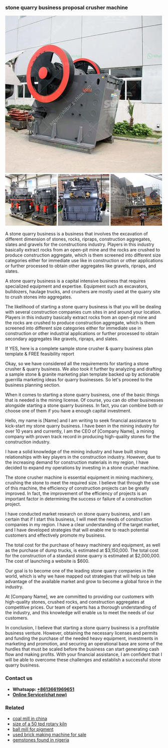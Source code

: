 <h3>stone quarry business proposal crusher machine</h3><img src='1708587444.jpg' alt=''><p>A stone quarry business is a business that involves the excavation of different dimension of stones, rocks, ripraps, construction aggregates, slates and gravels for the constructions industry. Players in this industry basically extract rocks from an open-pit mine and the rocks are crushed to produce construction aggregate, which is them screened into different size categories either for immediate use like in construction or other applications or further processed to obtain other aggregates like gravels, ripraps, and slates.</p><p>A stone quarry business is a capital intensive business that requires specialized equipment and expertise. Equipment such as excavators, bulldozers, haulage trucks, and crushers are mostly used at the quarry site to crush stones into aggregates.</p><p>The likelihood of starting a stone quarry business is that you will be dealing with several construction companies cum sites in and around your location. Players in this industry basically extract rocks from an open-pit mine and the rocks are crushed to produce construction aggregate, which is them screened into different size categories either for immediate use in construction or other industrial applications or further processed to obtain secondary aggregates like gravels, ripraps, and slates.</p><p>If YES, here is a complete sample stone crusher & quarry business plan template & FREE feasibility report</p><p>Okay, so we have considered all the requirements for starting a stone crusher & quarry business. We also took it further by analyzing and drafting a sample stone & granite marketing plan template backed up by actionable guerrilla marketing ideas for quarry businesses. So let's proceed to the business planning section.</p><p>When it comes to starting a stone quarry business, one of the basic things that is needed is the mining license. Of course, you can do other businesses alongside starting a stone quarry business. In fact, you can combine both or choose one of them if you have a enough capital investment.</p><p>Hello, my name is [Name] and I am writing to seek financial assistance to kick-start my stone quarry business. I have been in the mining industry for over 10 years and currently, I am the CEO of [Company Name], a mining company with proven track record in producing high-quality stones for the construction industry.</p><p>I have a solid knowledge of the mining industry and have built strong relationships with key players in the construction industry. However, due to the increasing demand for construction materials in my region, I have decided to expand my operations by investing in a stone crusher machine.</p><p>The stone crusher machine is essential equipment in mining machinery, crushing the stone to meet the required size. I believe that through the use of this machine, the efficiency of construction projects can be greatly improved. In fact, the improvement of the efficiency of projects is an important factor in determining the success or failure of a construction project.</p><p>I have conducted market research on stone quarry business, and I am certain that if I start this business, I will meet the needs of construction companies in my region. I have a clear understanding of the target market, and I have developed strategies that will enable me to reach potential customers and effectively promote my business.</p><p>The total cost for the purchase of heavy machinery and equipment, as well as the purchase of dump trucks, is estimated at $3,150,000. The total cost for the construction of a standard stone quarry is estimated at $2,000,000. The cost of launching a website is $600.</p><p>Our goal is to become one of the leading stone quarry companies in the world, which is why we have mapped out strategies that will help us take advantage of the available market and grow to become a global force in the industry.</p><p>At [Company Name], we are committed to providing our customers with high-quality stones, crushed rocks, and construction aggregates at competitive prices. Our team of experts has a thorough understanding of the industry, and this knowledge will enable us to meet the needs of our customers.</p><p>In conclusion, I believe that starting a stone quarry business is a profitable business venture. However, obtaining the necessary licenses and permits and funding the purchase of the needed heavy equipment, investments in marketing and promotion, and securing an operational base are some of the hurdles that must be scaled before the business can start generating cash flow and making profits. With your financial assistance, I am confident that I will be able to overcome these challenges and establish a successful stone quarry business.</p><h3>Contact us</h3><ul><li><strong>Whatsapp:&nbsp;<a href="https://wa.me/8613661969651">+8613661969651</a></strong></li><li><a href="https://swt.shibang-china.com/?git&amp;zhl&amp;stone quarry business proposal crusher machine"><strong>Online Service(chat now)</strong></a></li></ul><h3>Related</h3><ul><li><a href='coal mill in china.md'>coal mill in china</a></li><li><a href='size of a 50 tpd rotary kiln.md'>size of a 50 tpd rotary kiln</a></li><li><a href='ball mill for pigment.md'>ball mill for pigment</a></li><li><a href='used brick making machine for sale.md'>used brick making machine for sale</a></li><li><a href='gemstones found in nigeria.md'>gemstones found in nigeria</a></li></ul>